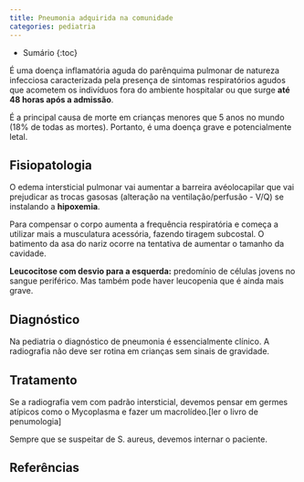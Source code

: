 ```yaml
---
title: Pneumonia adquirida na comunidade
categories: pediatria
---
```


* Sumário
{:toc}


É uma doença inflamatória aguda do parênquima pulmonar de natureza infecciosa caracterizada pela presença de sintomas respiratórios agudos que acometem os indivíduos fora do ambiente hospitalar ou que surge **até 48 horas após a admissão**.

É a principal causa de morte em crianças menores que 5 anos no mundo (18% de todas as mortes). Portanto, é uma doença grave e potencialmente letal.

## Fisiopatologia

O edema intersticial pulmonar vai aumentar a barreira avéolocapilar que vai prejudicar as trocas gasosas (alteração na ventilação/perfusão - V/Q) se instalando a **hipoxemia**.

Para compensar o corpo aumenta a frequência respiratória e começa a utilizar mais a musculatura acessória, fazendo tiragem subcostal. O batimento da asa do nariz ocorre na tentativa de aumentar o tamanho da cavidade.

**Leucocitose com desvio para a esquerda:** predomínio de células jovens no sangue periférico. Mas também pode haver leucopenia que é ainda mais grave.

## Diagnóstico

Na pediatria o diagnóstico de pneumonia é essencialmente clínico. A radiografia não deve ser rotina em crianças sem sinais de gravidade.



## Tratamento

Se a radiografia vem com padrão intersticial, devemos pensar em germes atípicos como o Mycoplasma e fazer um macrolídeo.[ler o livro de penumologia]

Sempre que se suspeitar de S. aureus, devemos internar o paciente.

## Referências

[^GBD2016]: GBD 2016 Mortality Collaborators. Global, regional, and national under-5 mortality, adult mortality, age-specific mortality, and life expectancy, 1970-2016: a systematic analysis for the Global Burden of Disease Study 2016 [published correction appears in Lancet. 2017 Oct 28;390(10106):e38]. Lancet. 2017;390(10100):1084–1150. doi:10.1016/S0140-6736(17)31833-0